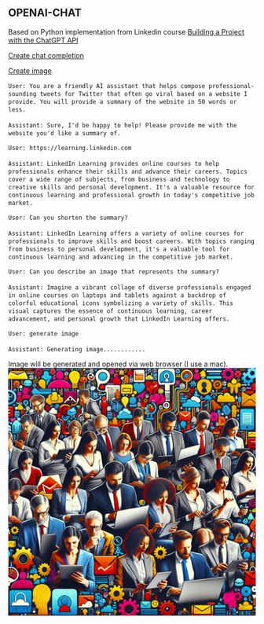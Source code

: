 ## OPENAI-CHAT

Based on Python implementation from Linkedin course [Building a Project with the ChatGPT API](https://www.linkedin.com/learning/building-a-project-with-the-chatgpt-api/challenge-generate-tweet-content-using-chat-completion?resume=false&u=2288114)

[Create chat completion](https://platform.openai.com/docs/api-reference/chat/create)

[Create image](https://platform.openai.com/docs/api-reference/images/create)

```
User: You are a friendly AI assistant that helps compose professional-sounding tweets for Twitter that often go viral based on a website I provide. You will provide a summary of the website in 50 words or less.

Assistant: Sure, I'd be happy to help! Please provide me with the website you'd like a summary of.
```

```
User: https://learning.linkedin.com

Assistant: LinkedIn Learning provides online courses to help professionals enhance their skills and advance their careers. Topics cover a wide range of subjects, from business and technology to creative skills and personal development. It's a valuable resource for continuous learning and professional growth in today's competitive job market.
```


```
User: Can you shorten the summary?

Assistant: LinkedIn Learning offers a variety of online courses for professionals to improve skills and boost careers. With topics ranging from business to personal development, it's a valuable tool for continuous learning and advancing in the competitive job market.
```

```
User: Can you describe an image that represents the summary?

Assistant: Imagine a vibrant collage of diverse professionals engaged in online courses on laptops and tablets against a backdrop of colorful educational icons symbolizing a variety of skills. This visual captures the essence of continuous learning, career advancement, and personal growth that LinkedIn Learning offers.
```

```
User: generate image

Assistant: Generating image............
```
Image will be generated and opened via web browser (I use a mac).
![generated image](generated-image.png)